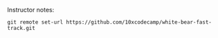 Instructor notes:

```
git remote set-url https://github.com/10xcodecamp/white-bear-fast-track.git
```

